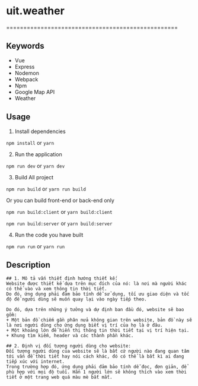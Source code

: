 # uit.weather

==================================================

## Keywords

*   Vue
*   Express
*   Nodemon
*   Webpack
*   Npm
*   Google Map API
*   Weather

## Usage

1.  Install dependencies

`npm install` or `yarn`

2.  Run the application

`npm run dev` or `yarn dev`

3.  Build All project

`npm run build` or `yarn run build`

Or you can build front-end or back-end only

`npm run build:client` or `yarn build:client`

`npm run build:server` or `yarn build:server`

4.  Run the code you have built

`npm run run` or `yarn run`

## Description

```
## 1. Mô tả vắn thiết định hướng thiết kế:
Website được thiết kế dựa trên mục đích của nó: là nơi mà người khác có thể vào và xem thông tin thời tiết.
Do đó, ứng dụng phải đảm bảo tính dễ sử dụng, tối ưu giao diện và tốc độ để người dùng sẽ muốn quay lại vào ngày tiếp theo.

Do đó, dựa trên những ý tưởng và dự định ban đầu đó, website sẽ bao gồm:
+ Một bản đồ chiếm gần phân nửa không gian trên website, bản đồ này sẽ là nơi người dùng cho ứng dụng biết vị trí của họ là ở đâu.
+ Một khoảng lớn để hiển thị thông tin thời tiết tại vị trí hiện tại.
+ Khung tìm kiếm, header và các thành phần khác.

## 2. Định vị đối tượng người dùng cho website:
Đối tượng người dùng của website sẽ là bất cứ người nào đang quan tâm tới vấn đề thời tiết hay nói cách khác, đó có thể là bất kì ai đang tiếp xúc với internet.
Trong trường hợp đó, ứng dụng phải đảm bảo tính dễ đọc, đơn giản, để phù hợp với mọi độ tuổi. Hẳn 1 người lớn sẽ không thích vào xem thời tiết ở một trang web quá màu mè bắt mắt.
```
